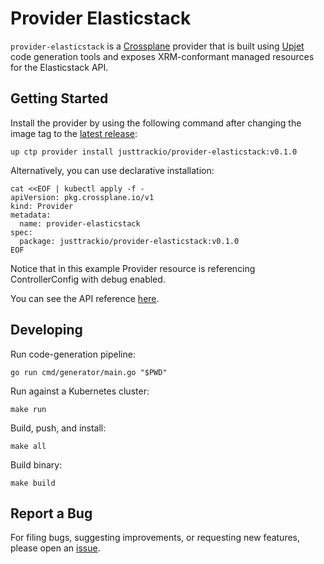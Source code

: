 # Provider Elasticstack

`provider-elasticstack` is a [Crossplane](https://crossplane.io/) provider that
is built using [Upjet](https://github.com/crossplane/upjet) code
generation tools and exposes XRM-conformant managed resources for the
Elasticstack API.

## Getting Started

Install the provider by using the following command after changing the image tag
to the [latest release](https://marketplace.upbound.io/providers/justtrackio/provider-elasticstack):
```
up ctp provider install justtrackio/provider-elasticstack:v0.1.0
```

Alternatively, you can use declarative installation:
```
cat <<EOF | kubectl apply -f -
apiVersion: pkg.crossplane.io/v1
kind: Provider
metadata:
  name: provider-elasticstack
spec:
  package: justtrackio/provider-elasticstack:v0.1.0
EOF
```

Notice that in this example Provider resource is referencing ControllerConfig with debug enabled.

You can see the API reference [here](https://doc.crds.dev/github.com/justtrackio/provider-elasticstack).

## Developing

Run code-generation pipeline:
```console
go run cmd/generator/main.go "$PWD"
```

Run against a Kubernetes cluster:

```console
make run
```

Build, push, and install:

```console
make all
```

Build binary:

```console
make build
```

## Report a Bug

For filing bugs, suggesting improvements, or requesting new features, please
open an [issue](https://github.com/justtrackio/provider-elasticstack/issues).
